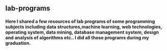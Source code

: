 ## lab-programs
#### Here I shared a few resources of lab programs of some programming subjects including data structures,machine learning, web technologies, operating system, data mining, database management system, design and analysis of algorithms etc.. I did all those programs during my graduation. 

